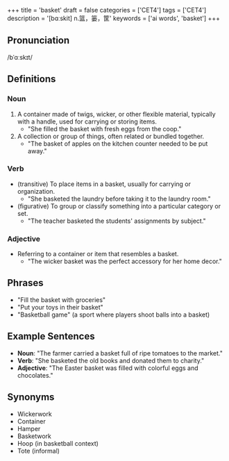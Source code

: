 +++
title = 'basket'
draft = false
categories = ['CET4']
tags = ['CET4']
description = '[bɑːskit] n.篮，篓，筐'
keywords = ['ai words', 'basket']
+++

## Pronunciation
/bˈɑːskɪt/

## Definitions
### Noun
1. A container made of twigs, wicker, or other flexible material, typically with a handle, used for carrying or storing items.
   - "She filled the basket with fresh eggs from the coop."
2. A collection or group of things, often related or bundled together.
   - "The basket of apples on the kitchen counter needed to be put away."

### Verb
- (transitive) To place items in a basket, usually for carrying or organization.
   - "She basketed the laundry before taking it to the laundry room."
- (figurative) To group or classify something into a particular category or set.
   - "The teacher basketed the students' assignments by subject."

### Adjective
- Referring to a container or item that resembles a basket.
   - "The wicker basket was the perfect accessory for her home decor."

## Phrases
- "Fill the basket with groceries"
- "Put your toys in their basket"
- "Basketball game" (a sport where players shoot balls into a basket)

## Example Sentences
- **Noun**: "The farmer carried a basket full of ripe tomatoes to the market."
- **Verb**: "She basketed the old books and donated them to charity."
- **Adjective**: "The Easter basket was filled with colorful eggs and chocolates."

## Synonyms
- Wickerwork
- Container
- Hamper
- Basketwork
- Hoop (in basketball context)
- Tote (informal)
